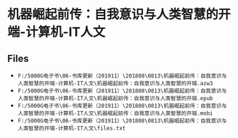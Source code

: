 # 机器崛起前传：自我意识与人类智慧的开端-计算机-IT人文

## Files

- `F:/5000G电子书\06-书库更新（201911）\201808\0813\机器崛起前传：自我意识与人类智慧的开端-计算机-IT人文\机器崛起前传：自我意识与人类智慧的开端.azw3`
- `F:/5000G电子书\06-书库更新（201911）\201808\0813\机器崛起前传：自我意识与人类智慧的开端-计算机-IT人文\机器崛起前传：自我意识与人类智慧的开端.epub`
- `F:/5000G电子书\06-书库更新（201911）\201808\0813\机器崛起前传：自我意识与人类智慧的开端-计算机-IT人文\机器崛起前传：自我意识与人类智慧的开端.mobi`
- `F:/5000G电子书\06-书库更新（201911）\201808\0813\机器崛起前传：自我意识与人类智慧的开端-计算机-IT人文\files.txt`
